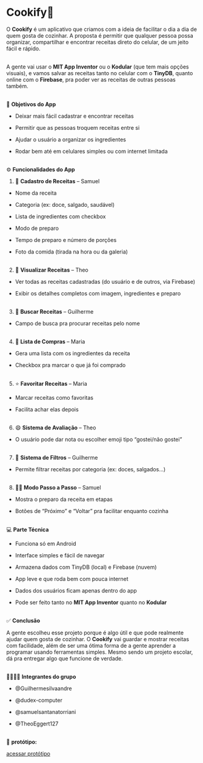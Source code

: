 # Cookify🍴


O **Cookify** é um aplicativo que criamos com a ideia de facilitar o dia a dia de quem gosta de cozinhar. A proposta é permitir que qualquer pessoa possa organizar, compartilhar e encontrar receitas direto do celular, de um jeito fácil e rápido.<br><br>

A gente vai usar o **MIT App Inventor** ou o **Kodular** (que tem mais opções visuais), e vamos salvar as receitas tanto no celular com o **TinyDB**, quanto online com o **Firebase**, pra poder ver as receitas de outras pessoas também.<br><br>

🎯 **Objetivos do App**

* Deixar mais fácil cadastrar e encontrar receitas

* Permitir que as pessoas troquem receitas entre si

* Ajudar o usuário a organizar os ingredientes

* Rodar bem até em celulares simples ou com internet limitada<br><br>


⚙️ **Funcionalidades do App**

1. 📝 **Cadastro de Receitas** – Samuel

* Nome da receita

* Categoria (ex: doce, salgado, saudável)

* Lista de ingredientes com checkbox

* Modo de preparo

* Tempo de preparo e número de porções

* Foto da comida (tirada na hora ou da galeria)<br><br>


2. 👀 **Visualizar Receitas** – Theo

* Ver todas as receitas cadastradas (do usuário e de outros, via Firebase)

* Exibir os detalhes completos com imagem, ingredientes e preparo<br><br>


3. 🔎 **Buscar Receitas** – Guilherme

* Campo de busca pra procurar receitas pelo nome<br><br>


4. 🛒 **Lista de Compras** – Maria

* Gera uma lista com os ingredientes da receita

* Checkbox pra marcar o que já foi comprado<br><br>


5. ⭐ **Favoritar Receitas** – Maria

* Marcar receitas como favoritas

* Facilita achar elas depois<br><br>


6. 😄 **Sistema de Avaliação** – Theo

* O usuário pode dar nota ou escolher emoji tipo “gostei/não gostei”<br><br>


7. 🧁 **Sistema de Filtros** – Guilherme

* Permite filtrar receitas por categoria (ex: doces, salgados...)<br><br>


8. 👨‍🍳 **Modo Passo a Passo** – Samuel

* Mostra o preparo da receita em etapas

* Botões de “Próximo” e “Voltar” pra facilitar enquanto cozinha<br><br>


💻 **Parte Técnica**

* Funciona só em Android

* Interface simples e fácil de navegar

* Armazena dados com TinyDB (local) e Firebase (nuvem)

* App leve e que roda bem com pouca internet

* Dados dos usuários ficam apenas dentro do app

* Pode ser feito tanto no **MIT App Inventor** quanto no **Kodular**<br><br>


✅ **Conclusão**

A gente escolheu esse projeto porque é algo útil e que pode realmente ajudar quem gosta de cozinhar. O **Cookify** vai guardar e mostrar receitas com facilidade, além de ser uma ótima forma de a gente aprender a programar usando ferramentas simples. Mesmo sendo um projeto escolar, dá pra entregar algo que funcione de verdade.<br><br>


👨‍👩‍👧‍👦 **Integrantes do grupo**

* @Guilhermesilvaandre<br>

* @dudex-computer<br>

* @samuelsantanatorriani<br>

* @TheoEggert127<br><br>

📱 **protótipo:**<br>

[acessar protótipo](https://marvelapp.com/prototype/11b8944e)


